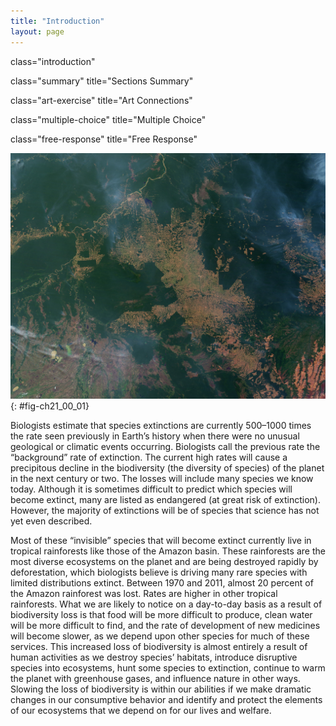 ```yaml
---
title: "Introduction"
layout: page
---
```



<cnx-pi data-type="cnx.flag.introduction"> class="introduction" </cnx-pi>

<cnx-pi data-type="cnx.eoc">class="summary" title="Sections Summary"</cnx-pi>

<cnx-pi data-type="cnx.eoc">class="art-exercise" title="Art Connections"</cnx-pi>

<cnx-pi data-type="cnx.eoc">class="multiple-choice" title="Multiple Choice"</cnx-pi>

<cnx-pi data-type="cnx.eoc">class="free-response" title="Free Response"</cnx-pi>

 ![ A satellite photo of deforestation shows large areas of dark green intact rainforests with large tan bare areas in the center and to the bottom left side. Light green crop or pasture areas are scattered throughout the tan areas. A fish-bone pattern of small clearings along new roads can be seen within the dark green areas in many places.](../resources/Figure_21_00_01.jpg "Habitat destruction through deforestation, especially of tropical rainforests as seen in this satellite view of Amazon rainforests in Brazil, is a major cause of the current decline in biodiversity. (credit: modification of work by Jesse Allen and Robert Simmon, NASA Earth Observatory)"){: #fig-ch21_00_01}

Biologists estimate that species extinctions are currently 500–1000 times the rate seen previously in Earth’s history when there were no unusual geological or climatic events occurring. Biologists call the previous rate the “background” rate of extinction. The current high rates will cause a precipitous decline in the biodiversity (the diversity of species) of the planet in the next century or two. The losses will include many species we know today. Although it is sometimes difficult to predict which species will become extinct, many are listed as endangered (at great risk of extinction). However, the majority of extinctions will be of species that science has not yet even described.

Most of these “invisible” species that will become extinct currently live in tropical rainforests like those of the Amazon basin. These rainforests are the most diverse ecosystems on the planet and are being destroyed rapidly by deforestation, which biologists believe is driving many rare species with limited distributions extinct. Between 1970 and 2011, almost 20 percent of the Amazon rainforest was lost. Rates are higher in other tropical rainforests. What we are likely to notice on a day-to-day basis as a result of biodiversity loss is that food will be more difficult to produce, clean water will be more difficult to find, and the rate of development of new medicines will become slower, as we depend upon other species for much of these services. This increased loss of biodiversity is almost entirely a result of human activities as we destroy species’ habitats, introduce disruptive species into ecosystems, hunt some species to extinction, continue to warm the planet with greenhouse gases, and influence nature in other ways. Slowing the loss of biodiversity is within our abilities if we make dramatic changes in our consumptive behavior and identify and protect the elements of our ecosystems that we depend on for our lives and welfare.

